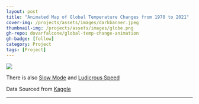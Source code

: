 ```yaml
---
layout: post
title: "Animated Map of Global Temperature Changes from 1970 to 2021"
cover-img: /projects/assets/images/darkbanner.jpeg
thumbnail-img: /projects/assets/images/globe.png
gh-repo: dovarfalcone/global-temp-change-animation
gh-badge: [follow]
category: Project
tags: [Project]
---
```


![](/assets/gif/temperature_change_FINAL_1.75fps.gif)

There is also [Slow Mode](https://cdn.discordapp.com/attachments/1068483651463028766/1078675620806004796/temperature_change_FINAL_0.75fps.gif) and [Ludicrous Speed](https://cdn.discordapp.com/attachments/1068483651463028766/1078675703165358140/temperature_change_FINAL_5fps.gif)

Data Sourced from [Kaggle](https://www.kaggle.com/datasets/mdazizulkabirlovlu/all-countries-temperature-statistics-1970-2021)

---
